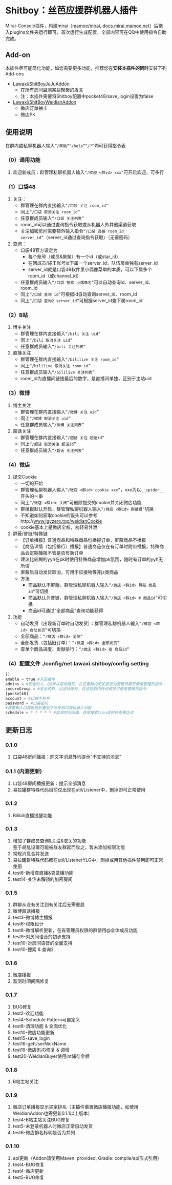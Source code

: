 # Shitboy：丝芭应援群机器人插件

Mirai-Console插件，构建mirai（[mamoe/mirai](https://github.com/mamoe/mirai), [docs.mirai.mamoe.net](https://docs.mirai.mamoe.net/)）后拖入plugins文件夹运行即可，首次运行生成配置，全部内容可在QQ中使用指令自助完成。

## Add-on

本插件尽可能简化功能，如您需要更多功能，推荐您在**安装本插件的同时**安装下列Add-ons

- [Lawaxi/ShitBoyJuJuAddon](https://github.com/Lawaxi/ShitBoyJuJuAddon)
  - 在所有房间监测某些聚聚的发言
  - 注：本插件需要将Shitboy配置中pocket48/save_login设置为false
- [Lawaxi/ShitBoyWeidianAddon](https://github.com/Lawaxi/ShitBoyWeidianAddon)
  - 微店订单抽卡
  - 微店PK

## 使用说明

在群内或私聊机器人输入`“/帮助”“/help”“/?”`均可获得指令表

### （0）通用功能

1. 欢迎新成员：群管理私聊机器人输入`“/欢迎 <群id> xxx”`可开启欢迎，可多行

### （1）口袋48

1. 关注：
    - 群管理在群内直接输入`“/口袋 关注 room_id”`
    - 同上`“/口袋 取消关注 room_id”`
    - 任意群成员输入`“/口袋 关注列表”`
    - room_id可以通过查询指令获取或从机器人外其他渠道获取
    - 关注加密房间需要额外输入指令`“/口袋 连接 room_id server_id”`（server_id通过查询指令获取）（无需密码）
2. 查询：
    - 口袋48官方设定为
        - 每个账号（成员&聚聚）有一个id（或star_id）
        - 在团成员/袋王账号id下属一个server_id，队伍房单独有server_id
        - server_id就是口袋48软件里小偶像菜单的本质，可以下属多个room_id（或channel_id）
    - 任意群成员输入`“/口袋 搜索 小偶像名”`可以自动查询id、server_id、room_id
    - 同上`“/口袋 查询 id”`可根据id自动查询server_id、room_id
    - 同上`“/口袋 查询2 server_id”`可根据server_id查下属room_id

### （2）B站

1. 博主关注
   - 群管理在群内直接输入`“/bili 关注 uid”`
   - 同上`“/bili 取消关注 uid”`
   - 任意群成员输入`“/bili 关注列表”`
2. 直播关注
    - 群管理在群内直接输入`“/bililive 关注 room_id”`
    - 同上`“/bililive 取消关注 room_id”`
    - 任意群成员输入`“/bililive 关注列表”`
    - room_id为直播间链接最后的数字，是直播间单独，区别于主站uid

### （3）微博

1. 博主关注
    - 群管理在群内直接输入`“/微博 关注 uid”`
    - 同上`“/微博 取消关注 uid”`
    - 任意群成员输入`“/微博 关注列表”`
1. 超话关注
    - 群管理在群内直接输入`“/超话 关注 超话id”`
    - 同上`“/超话 取消关注 超话id”`
    - 任意群成员输入`“/超话 关注列表”`

### （4）微店

1. 提交Cookie
    - 一切的开始
    - 群管理私聊机器人输入`“/微店 <群id> cookie xxx”`，xxx为以`__spider__`开头的一串
    - 同上`“/微店 <群id> 关闭”`可删除提交的cookie并关闭微店功能
    - 群播报默认开启，群管理私聊机器人输入`“/微店 <群id> 群播报”`切换
    - 不知道如何获取cookie的饭头可以参考http://www.lgyzero.top/weidianCookie
    - cookie基本上是微店全权，勿轻易外泄
2. 屏蔽/普链/特殊链
    - 【订单播报】普通商品和特殊商品均播报订单，屏蔽商品不播报
    - 【商品详情（包括排行）播报】普通商品仅在有订单时附带播报，特殊商品会定期播报不管是否有新订单
    - 建议比较糊的yyh在pk时使用特殊商品增加pk氛围，随时有订单的yyh无所谓
    - 屏蔽后自动发货取消，可用于应援物等非jz类商品
    - 方法
      - 商品默认不屏蔽，群管理私聊机器人输入`“/微店 <群id> 屏蔽 商品id”`可切换
      - 商品默认为普链，群管理私聊机器人输入`“/微店 <群id> # 商品id”`可切换
      - 商品id可通过“全部商品”查询功能获得
3. 功能
    - 自动发货（出现新订单时自动发货）：群管理私聊机器人输入`“/微店 <群id> 自动发货”`可切换
    - 全部商品：`“/微店 <群id> 全部”`
    - 全部发货（包括旧订单）：`“/微店 <群id> 全部发货”`
    - 查单个商品进度、贡献排行：`“/微店 <群id> 查 商品id”`

### （4）配置文件 ./config/net.lawaxi.shitboy/config.setting

~~~python
[]
enable = true #开启插件
admins = #安全的人，QQ号以逗号隔开，在任意群内无论是否为管理员都可使用管理员指令
secureGroup = #安全的群，以逗号隔开，在这些群内任何成员可使用管理员指令
[pocket48]
account = #口袋手机号
password = #口袋密码
#需要输入口袋账密后重启才可使用口袋机器人功能
schedule = * * * * * #监测时间间隔，具体搜索Cron定时任务表达式
~~~

## 更新日志

### 0.1.0

1. 口袋48房间播报：除文字消息外均提示“不支持的消息”

### 0.1.1 (内测更新)

1. 口袋48房间播报更新：提示全部消息
2. 易拉罐群特殊代码目前仅出现在util/Listener中，删掉即可正常使用

### 0.1.2

1. Bilibili直播提醒功能

### 0.1.3

1. 增加了群成员查询&关注&取关的功能<br>鉴于胡乱设置可能被群友群起而攻之，暂未添加权限功能
2. 常规消息合并发送
3. 易拉罐群特殊代码都在util/ListenerYLG中，删掉或用其他插件禁用即可正常使用
4. test6-新增查直播&查录播功能
5. test14-关注未解锁的加密房间

### 0.1.5

1. 群聊从没有关注到有关注后无需重启
2. 微博超话播报
3. test3-微博博主播报
4. test6-权限设计
5. test8-微博解析更新，在有管理员权限的群使用@全体成员功能
6. test9-对房间语音的初步支持
7. test10-对房间语音的全面支持
8. test10-搜索 & 查询2

### 0.1.6

1. 微店播报
2. 监测时间间隔修复

### 0.1.7

1. BUG修复
2. test2-欢迎功能
3. test4-Schedule Pattern可自定义
4. test8-清理功能 & 全面优化
5. test10-微店功能更新
6. test15-save_login
7. test16-getUserNickName
9. test19-微店BUG修复 & 调增
10. test20-WeidianBuyer使用int储存金额

### 0.1.8

1. B站主站关注

### 0.1.9

1. 微店订单播报显示买家排名（主插件重置微店播报功能，如使用WeidianAddon也需更新0.1.1以上版本）
2. test4-B站主站关注BUG修复
3. test5-未登录机器人时微店正常自动发货
4. test6-微店排名标明是否为并列

### 0.1.10

1. api更新（Addon请使用Maven: <scope>provided</scope>, Gradle: compile/api形式引用）
2. test4-BUG修复
3. test4-微店更新
4. test5-BUG修复